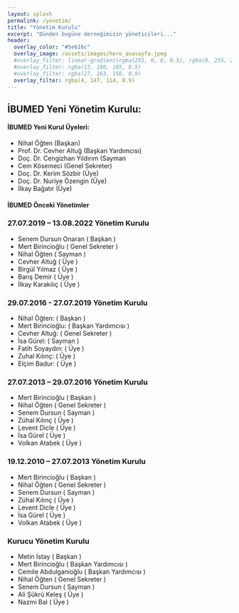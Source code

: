 ```yaml
---
layout: splash
permalink: /yonetim/
title: "Yönetim Kurulu"
excerpt: "Dünden bugüne derneğimizin yöneticileri..."
header:
  overlay_color: "#5e616c"
  overlay_image: /assets/images/hero_anasayfa.jpeg
  #overlay_filter: linear-gradient(rgba(255, 0, 0, 0.5), rgba(0, 255, 255, 0.5))
  #overlay_filter: rgba(13, 180, 185, 0.5)
  #overlay_filter: rgba(27, 163, 156, 0.9)
  overlay_filter: rgba(4, 147, 114, 0.9)
---
```


## İBUMED Yeni Yönetim Kurulu:


<div class="notice--success" markdown="1">

<h4 class="no_toc"><i class="fas fa-lightbulb"></i> İBUMED Yeni Kurul Üyeleri:</h4>

* Nihal Öğten (Başkan)
* Prof. Dr. Cevher Altuğ (Başkan Yardımcısı)
* Doç. Dr. Cengizhan Yıldırım (Sayman
* Cem Kösemeci (Genel Sekreter)
* Doç. Dr. Kerim Sözbir (Üye)
* Doç. Dr. Nuriye Özengin (Üye)
* İlkay Bağatır (Üye)


</div>

<div class="notice--warning" markdown="1">

<h4 class="no_toc"><i class="fas fa-lightbulb"></i> İBUMED Önceki Yönetimler</h4>

### 27.07.2019 – 13.08.2022 Yönetim Kurulu

* Senem Dursun Onaran ( Başkan )
* Mert Birincioğlu ( Genel Sekreter )
* Nihal Öğten ( Sayman )
* Cevher Altuğ ( Üye )
* Birgül Yılmaz ( Üye )
* Barış Demir ( Üye )
* İlkay Karakılıç ( Üye )

### 29.07.2016 - 27.07.2019 Yönetim Kurulu

* Nihal Öğten: ( Başkan )
* Mert Birincioğlu: ( Başkan Yardımcısı )
* Cevher Altuğ: ( Genel Sekreter )
* İsa Gürel: ( Sayman )
* Fatih Soyaydın: ( Üye )
* Zuhal Kılınç: ( Üye )
* Elçim Badur: ( Üye )


### 27.07.2013 – 29.07.2016 Yönetim Kurulu

* Mert Birincioğlu ( Başkan )
* Nihal Öğten ( Genel Sekreter )
* Senem Dursun ( Sayman )
* Zühal Kılınç ( Üye )
* Levent Dicle ( Üye )
* İsa Gürel ( Üye )
* Volkan Atabek ( Üye )

### 19.12.2010 – 27.07.2013 Yönetim Kurulu

* Mert Birincioğlu ( Başkan )
* Nihal Öğten ( Genel Sekreter )
* Senem Dursun ( Sayman )
* Zühal Kılınç ( Üye )
* Levent Dicle ( Üye )
* İsa Gürel ( Üye )
* Volkan Atabek ( Üye )

### Kurucu Yönetim Kurulu

* Metin İstay ( Başkan )
* Mert Birincioğlu ( Başkan Yardımcısı )
* Cemile Abdulganioğlu ( Başkan Yardımcısı )
* Nihal Öğten ( Genel Sekreter )
* Senem Dursun ( Sayman )
* Ali Şükrü Keleş ( Üye )
* Nazmi Bal ( Üye )

</div>
